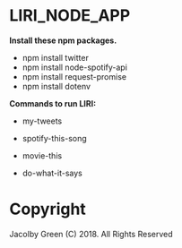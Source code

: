 

# LIRI_NODE_APP


**Install these npm packages.**

* npm install twitter
* npm install node-spotify-api
* npm install request-promise
* npm install dotenv


**Commands to run LIRI:**

* my-tweets

* spotify-this-song <your-song-goes-here>

* movie-this

* do-what-it-says















# Copyright

Jacolby Green (C) 2018. All Rights Reserved

